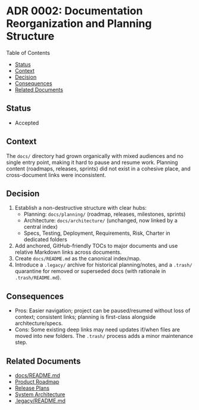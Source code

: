 # ADR 0002: Documentation Reorganization and Planning Structure

Table of Contents
- [Status](#status)
- [Context](#context)
- [Decision](#decision)
- [Consequences](#consequences)
- [Related Documents](#related-documents)

## Status
- Accepted

## Context
The `docs/` directory had grown organically with mixed audiences and no single entry point, making it hard to pause and resume work. Planning content (roadmaps, releases, sprints) did not exist in a cohesive place, and cross-document links were inconsistent.

## Decision
1. Establish a non-destructive structure with clear hubs:
   - Planning: `docs/planning/` (roadmap, releases, milestones, sprints)
   - Architecture: `docs/architecture/` (unchanged, now linked by a central index)
   - Specs, Testing, Deployment, Requirements, Risk, Charter in dedicated folders
2. Add anchored, GitHub-friendly TOCs to major documents and use relative Markdown links across documents.
3. Create `docs/README.md` as the canonical index/map.
4. Introduce a `.legacy/` archive for historical planning/notes, and a `.trash/` quarantine for removed or superseded docs (with rationale in `.trash/README.md`).

## Consequences
- Pros: Easier navigation; project can be paused/resumed without loss of context; consistent links; planning is first-class alongside architecture/specs.
- Cons: Some existing deep links may need updates if/when files are moved into new folders. The `.trash/` process adds a minor maintenance step.

## Related Documents
- [docs/README.md](../README.md)
- [Product Roadmap](../planning/Product_Roadmap.md)
- [Release Plans](../planning/Release_Plans.md)
- [System Architecture](../architecture/System_Architecture.md)
- [.legacy/README.md](../../.legacy/README.md)
